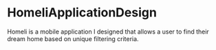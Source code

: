 # HomeliApplicationDesign
Homeli is a mobile application I designed that allows a user to find their dream home based on unique filtering criteria.
